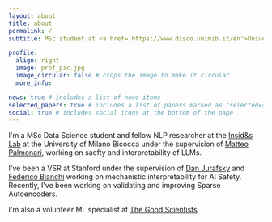 ```yaml
---
layout: about
title: about
permalink: /
subtitle: MSc student at <a href='https://www.disco.unimib.it/en'>University of Milano Bicocca</a>.

profile:
  align: right
  image: prof_pic.jpg
  image_circular: false # crops the image to make it circular
  more_info:

news: true # includes a list of news items
selected_papers: true # includes a list of papers marked as "selected={true}"
social: true # includes social icons at the bottom of the page
---
```


I'm a MSc Data Science student and fellow NLP researcher at the <a href="https://inside.disco.unimib.it/">Insid&s Lab</a> at the University of Milano Bicocca under the supervision of <a href="https://www.unimib.it/matteo-luigi-palmonari">Matteo Palmonari</a>, working on saefty and interpretability of LLMs.

I've been a VSR at Stanford under the supervision of <a href="https://web.stanford.edu/~jurafsky/">Dan Jurafsky</a> and <a href="https://federicobianchi.io">Federico Bianchi</a> working on mechanistic interpretability for AI Safety. Recently, I've been working on validating and improving Sparse Autoencoders.

I'm also a volunteer ML specialist at <a href="https://thegoodscientists.com/">The Good Scientists</a>.